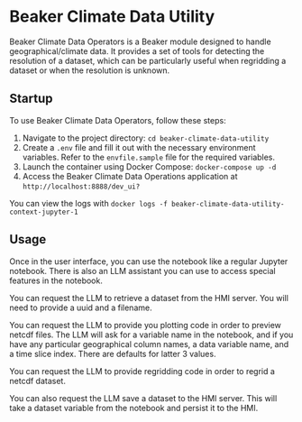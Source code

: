 # Beaker Climate Data Utility

Beaker Climate Data Operators is a Beaker module designed to handle geographical/climate data. It provides a set of tools for detecting the resolution of a dataset, which can be particularly useful when regridding a dataset or when the resolution is unknown.

## Startup

To use Beaker Climate Data Operators, follow these steps:

1. Navigate to the project directory: `cd beaker-climate-data-utility`
2. Create a `.env` file and fill it out with the necessary environment variables. Refer to the `envfile.sample` file for the required variables.
3. Launch the container using Docker Compose: `docker-compose up -d`
4. Access the Beaker Climate Data Operations application at `http://localhost:8888/dev_ui?`

You can view the logs with `docker logs -f beaker-climate-data-utility-context-jupyter-1`

## Usage

Once in the user interface, you can use the notebook like a regular Jupyter notebook. There is also an LLM assistant you can use to access special features in the notebook.

You can request the LLM to retrieve a dataset from the HMI server. You will need to provide a uuid and a filename.

You can request the LLM to provide you plotting code in order to preview netcdf files.
The LLM will ask for a variable name in the notebook, and if you have any particular geographical column names, a data variable name, and a time slice index.
There are defaults for latter 3 values.

You can request the LLM to provide regridding code in order to regrid a netcdf dataset.

You can also request the LLM save a dataset to the HMI server. This will take a dataset variable from the notebook and persist it to the HMI.

